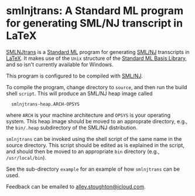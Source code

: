 smlnjtrans: A Standard ML program for generating SML/NJ transcript in LaTeX
===========================================================================

[SMLNJtrans](https://alleystoughton.us/smlnjtrans/) is a [Standard
ML](https://smlfamily.github.io) program for generating
[SML/NJ](http://smlnj.org) transcripts in
[LaTeX](https://www.latex-project.org). It makes use of the `Unix`
structure of the [Standard ML Basis
Library](https://smlfamily.github.io/Basis/), and so isn't currently
available for Windows.

This program is configured to be compiled with
[SML/NJ](http://smlnj.org).

To compile the program, change directory to `source`, and then run the
build shell `script`.  This will produce an SML/NJ heap image
called

```
  smlnjtrans-heap.ARCH-OPSYS
```

where `ARCH` is your machine architecture and `OPSYS` is your operating
system.  This heap image should be moved to an approprate directory,
e.g., the `bin/.heap` subdirectory of the SML/NJ distribution.

`smlnjtrans` can be invoked using the shell script of the same name
in the source directory.  This script should be edited as is
explained in the script, and should then be moved to an appropriate
`bin` directory (e.g., `/usr/local/bin`).

See the sub-directory `example` for an example of how `smlnjtrans` can be
used.

Feedback can be emailed to alley.stoughton@icloud.com.
